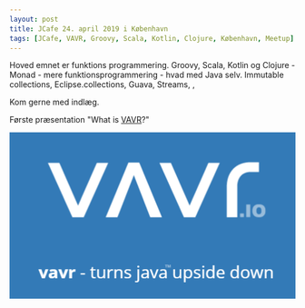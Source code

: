 ```yaml
---
layout: post
title: JCafe 24. april 2019 i København
tags: [JCafe, VAVR, Groovy, Scala, Kotlin, Clojure, København, Meetup]
---
```


Hoved emnet er funktions programmering.
Groovy, Scala, Kotlin og Clojure - Monad - 
mere funktionsprogrammering - hvad med Java selv. Immutable collections, Eclipse.collections, Guava, Streams, , 

Kom gerne med indlæg.


Første præsentation  "What is [VAVR](http://www.vavr.io/)?"
<!-- more --> 
![vavr](/assets/img/posts/2019/vavr.png)
